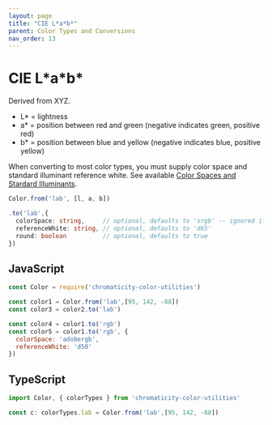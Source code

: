 ```yaml
---
layout: page
title: "CIE L*a*b*"
parent: Color Types and Conversions
nav_order: 13
---
```


# CIE L\*a\*b\*

Derived from XYZ.

* L* = lightness
* a* = position between red and green (negative indicates green, positive red)
* b* = position between blue and yellow (negative indicates blue, positive yellow)

When converting to most color types, you must supply color space and standard illuminant reference white. See available [Color Spaces and Stardard Illuminants](/color-spaces-standard-illuminants/).

```ts
Color.from('lab', [l, a, b])

.to('lab',{
  colorSpace: string,     // optional, defaults to 'srgb' -- ignored if converting from xyz, luv
  referenceWhite: string, // optional, defaults to 'd65'
  round: boolean          // optional, defaults to true
})
```

## JavaScript

```js
const Color = require('chromaticity-color-utilities')

const color1 = Color.from('lab',[95, 142, -88])
const color3 = color2.to('lab')

const color4 = color1.to('rgb')
const color5 = color1.to('rgb', {
  colorSpace: 'adobergb',
  referenceWhite: 'd50'
})
```

## TypeScript

```ts
import Color, { colorTypes } from 'chromaticity-color-utilities'

const c: colorTypes.lab = Color.from('lab',[95, 142, -88])
```

